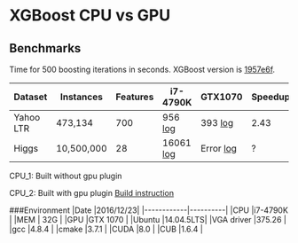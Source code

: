 # XGBoost CPU vs GPU

## Benchmarks

Time for 500 boosting iterations in seconds. XGBoost version is [1957e6f](https://github.com/dmlc/xgboost/tree/1957e6fb4dd823f94251e7378abef03cba05f545).

|Dataset | Instances | Features | i7-4790K | GTX1070 | Speedup|
|--- | --- | --- | --- | --- | --- |
|Yahoo LTR | 473,134 | 700 | 956 [log](xgboost/xgboost_yahoo_speed_cpuonly.log)| 393 [log](xgboost/xgboost_yahoo_speed_gpu.log)| 2.43 |
|Higgs | 10,500,000 | 28 | 16061 [log](xgboost/xgboost_higgs_speed_cpuonly.log)| Error [log](xgboost/xgboost_higgs_speed_gpu.log)| ?|


CPU_1:  Built without gpu plugin

CPU_2:  Built with gpu plugin [Build instruction](https://github.com/dmlc/xgboost/blob/master/plugin/updater_gpu/README.md#build)

###Environment
|Date        |2016/12/23|
|------------|----------|
|CPU         |i7-4790K  |
|MEM         |     32G  |
|GPU         |GTX 1070  |
|Ubuntu      |14.04.5LTS|
|VGA driver  |375.26    |
|gcc         |4.8.4     |
|cmake       |3.7.1     |
|CUDA        |8.0       |
|CUB         |1.6.4     |

